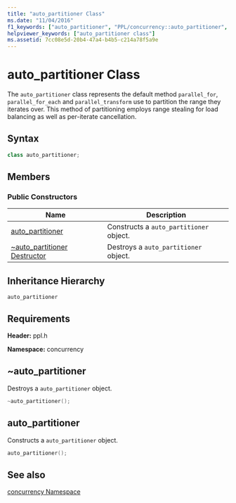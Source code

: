 ```yaml
---
title: "auto_partitioner Class"
ms.date: "11/04/2016"
f1_keywords: ["auto_partitioner", "PPL/concurrency::auto_partitioner", "PPL/concurrency::auto_partitioner::auto_partitioner"]
helpviewer_keywords: ["auto_partitioner class"]
ms.assetid: 7cc08e5d-20b4-47a4-b4b5-c214a78f5a9e
---
```

# auto_partitioner Class

The `auto_partitioner` class represents the default method `parallel_for`, `parallel_for_each` and `parallel_transform` use to partition the range they iterates over. This method of partitioning employs range stealing for load balancing as well as per-iterate cancellation.

## Syntax

```cpp
class auto_partitioner;
```

## Members

### Public Constructors

|Name|Description|
|----------|-----------------|
|[auto_partitioner](#ctor)|Constructs a `auto_partitioner` object.|
|[~auto_partitioner Destructor](#dtor)|Destroys a `auto_partitioner` object.|

## Inheritance Hierarchy

`auto_partitioner`

## Requirements

**Header:** ppl.h

**Namespace:** concurrency

## <a name="dtor"></a> ~auto_partitioner

Destroys a `auto_partitioner` object.

```cpp
~auto_partitioner();
```

## <a name="ctor"></a> auto_partitioner

Constructs a `auto_partitioner` object.

```cpp
auto_partitioner();
```

## See also

[concurrency Namespace](concurrency-namespace.md)
